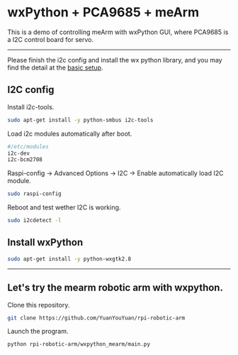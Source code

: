 # wxPython + PCA9685 + meArm
This is a demo of controlling meArm with wxPython GUI, 
where PCA9685 is a I2C control board for servo.


----------------------------------------------------------------------------------------------

Please finish the i2c config and install the wx python library, 
and you may find the detail at the [basic setup](../README.md).


## I2C config

Install i2c-tools.

```sh
sudo apt-get install -y python-smbus i2c-tools
```
Load i2c modules automatically after boot.

```sh
#/etc/modules
i2c-dev
i2c-bcm2708
```
Raspi-config -> Advanced Options -> I2C -> Enable automatically load I2C module.

```sh
sudo raspi-config
```
Reboot and test wether I2C is working.


```sh
sudo i2cdetect -l
```


## Install wxPython

```sh
sudo apt-get install -y python-wxgtk2.8
```

----------------------------------------------------------------------------------------------

## Let's try the mearm robotic arm with wxpython.

Clone this repository.

```sh
git clone https://github.com/YuanYouYuan/rpi-robotic-arm
```


Launch the program.

```sh
python rpi-robotic-arm/wxpython_mearm/main.py 
```


